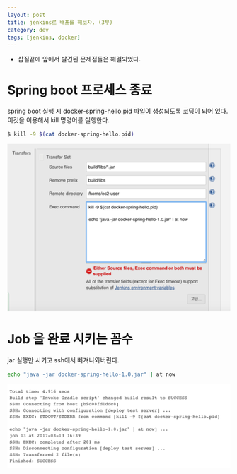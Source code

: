 ```yaml
---
layout: post
title: jenkins로 배포를 해보자. (3부)
category: dev
tags: [jenkins, docker]
---
```


* 삽질끝에 앞에서 발견된 문제점들은 해결되었다.

# Spring boot 프로세스 종료
spring boot 실행 시 docker-spring-hello.pid 파일이 생성되도록 코딩이 되어 있다. 이것을 이용해서 kill 명령어를 실행한다.
```sh
$ kill -9 $(cat docker-spring-hello.pid)
```

![deploy item1](/public/img/jenkins/kill-pid.png)


# Job 을 완료 시키는 꼼수
jar 실행만 시키고 ssh에서 빠져나와버린다.
```sh
echo "java -jar docker-spring-hello-1.0.jar" | at now
```
![deploy item1](/public/img/jenkins/job-success.png)


